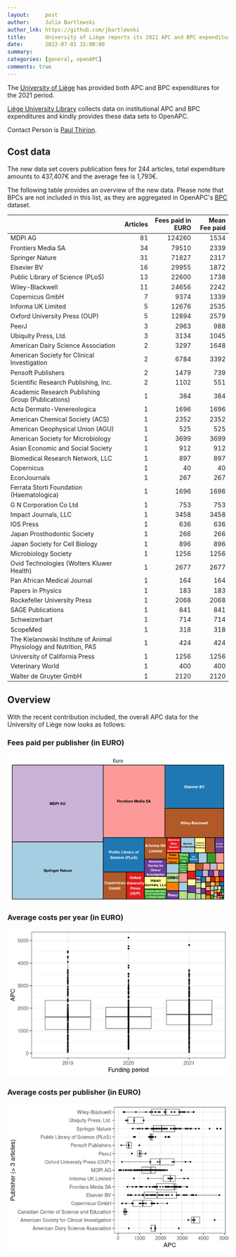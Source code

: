 ```yaml
---
layout:     post
author:     Julia Bartlewski
author_lnk: https://github.com/jbartlewski
title:      University of Liège reports its 2021 APC and BPC expenditures
date:       2022-07-01 15:00:00
summary:    
categories: [general, openAPC]
comments: true
---
```





The [University of Liège](https://www.uliege.be/) has provided both APC and BPC expenditures for the 2021 period.

[Liège University Library](https://explore.lib.uliege.be/discovery/search?vid=32ULG_INST:ULIEGE&lang=en) collects data on institutional APC and BPC expenditures and kindly provides these data sets to OpenAPC.

Contact Person is [Paul Thirion](mailto:Paul.Thirion@uliege.be).

## Cost data



The new data set covers publication fees for 244 articles, total expenditure amounts to 437,407€ and the average fee is 1,793€.

The following table provides an overview of the new data. Please note that BPCs are not included in this list, as they are aggregated in OpenAPC's [BPC](https://github.com/OpenAPC/openapc-de/blob/master/data/bpc.csv) dataset.


|                                                                  | Articles| Fees paid in EURO| Mean Fee paid|
|:-----------------------------------------------------------------|--------:|-----------------:|-------------:|
|MDPI AG                                                           |       81|            124260|          1534|
|Frontiers Media SA                                                |       34|             79510|          2339|
|Springer Nature                                                   |       31|             71827|          2317|
|Elsevier BV                                                       |       16|             29955|          1872|
|Public Library of Science (PLoS)                                  |       13|             22600|          1738|
|Wiley-Blackwell                                                   |       11|             24656|          2242|
|Copernicus GmbH                                                   |        7|              9374|          1339|
|Informa UK Limited                                                |        5|             12676|          2535|
|Oxford University Press (OUP)                                     |        5|             12894|          2579|
|PeerJ                                                             |        3|              2963|           988|
|Ubiquity Press, Ltd.                                              |        3|              3134|          1045|
|American Dairy Science Association                                |        2|              3297|          1648|
|American Society for Clinical Investigation                       |        2|              6784|          3392|
|Pensoft Publishers                                                |        2|              1479|           739|
|Scientific Research Publishing, Inc.                              |        2|              1102|           551|
|Academic Research Publishing Group (Publications)                 |        1|               384|           384|
|Acta Dermato-Venereologica                                        |        1|              1696|          1696|
|American Chemical Society (ACS)                                   |        1|              2352|          2352|
|American Geophysical Union (AGU)                                  |        1|               525|           525|
|American Society for Microbiology                                 |        1|              3699|          3699|
|Asian Economic and Social Society                                 |        1|               912|           912|
|Biomedical Research Network, LLC                                  |        1|               897|           897|
|Copernicus                                                        |        1|                40|            40|
|EconJournals                                                      |        1|               267|           267|
|Ferrata Storti Foundation (Haematologica)                         |        1|              1696|          1696|
|G N Corporation Co Ltd                                            |        1|               753|           753|
|Impact Journals, LLC                                              |        1|              3458|          3458|
|IOS Press                                                         |        1|               636|           636|
|Japan Prosthodontic Society                                       |        1|               266|           266|
|Japan Society for Cell Biology                                    |        1|               896|           896|
|Microbiology Society                                              |        1|              1256|          1256|
|Ovid Technologies (Wolters Kluwer Health)                         |        1|              2677|          2677|
|Pan African Medical Journal                                       |        1|               164|           164|
|Papers in Physics                                                 |        1|               183|           183|
|Rockefeller University Press                                      |        1|              2068|          2068|
|SAGE Publications                                                 |        1|               841|           841|
|Schweizerbart                                                     |        1|               714|           714|
|ScopeMed                                                          |        1|               318|           318|
|The Kielanowski Institute of Animal Physiology and Nutrition, PAS |        1|               424|           424|
|University of California Press                                    |        1|              1256|          1256|
|Veterinary World                                                  |        1|               400|           400|
|Walter de Gruyter GmbH                                            |        1|              2120|          2120|

## Overview

With the recent contribution included, the overall APC data for the University of Liège now looks as follows:

### Fees paid per publisher (in EURO)

![plot of chunk tree_liege_2022_07_01_full](/figure/tree_liege_2022_07_01_full-1.png)

###  Average costs per year (in EURO)

![plot of chunk box_liege_2022_07_01_year_full](/figure/box_liege_2022_07_01_year_full-1.png)

###  Average costs per publisher (in EURO)

![plot of chunk box_liege_2022_07_01_publisher_full](/figure/box_liege_2022_07_01_publisher_full-1.png)
